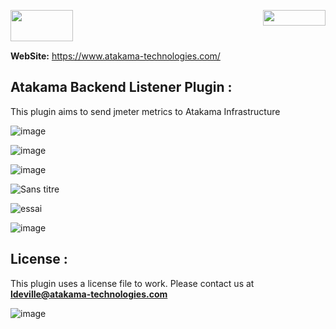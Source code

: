 <img align="right" width="100" height="25" src="https://user-images.githubusercontent.com/2484866/183616355-47012003-dd64-43d3-ad81-8130355c6f02.png"><img align="left" width="100" height="50" src="https://user-images.githubusercontent.com/2484866/183617885-138168ce-1074-4583-80e5-ce4ade236b2e.png"></br></br></br>





**WebSite:** https://www.atakama-technologies.com/


## Atakama Backend Listener Plugin  :

This plugin aims to send jmeter metrics to Atakama Infrastructure

![image](https://user-images.githubusercontent.com/2484866/185396744-e3850f78-f56c-4ca8-9fe1-9b772f034779.png)

![image](https://user-images.githubusercontent.com/2484866/185396961-815e8835-6622-48ea-96ea-31b1a1b903d4.png)

![image](https://user-images.githubusercontent.com/2484866/185346805-24a4c47f-35d4-4905-a35b-dc56ab1070dd.png)

![Sans titre](https://user-images.githubusercontent.com/2484866/185347515-563a0963-f112-4726-b0ac-e0d36af66ea9.png)

![essai](https://user-images.githubusercontent.com/2484866/185349253-1a2e7c0f-bfe9-4774-ac91-f96c188abf5b.png)

![image](https://user-images.githubusercontent.com/2484866/185421752-ebbcdb9d-8055-49a9-952f-d9540599abcc.png)

## License  :

This plugin uses a license file to work. Please contact us at **ldeville@atakama-technologies.com**

![image](https://user-images.githubusercontent.com/2484866/187166490-4ea9f681-30ab-4c6b-81ea-cadd373819bd.png)


